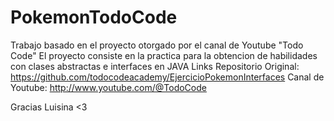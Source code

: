 # PokemonTodoCode
Trabajo basado en el proyecto otorgado por el canal de Youtube "Todo Code"
El proyecto consiste en la practica para la obtencion de habilidades con clases abstractas e interfaces en JAVA 
Links
Repositorio Original: https://github.com/todocodeacademy/EjercicioPokemonInterfaces
Canal de Youtube: http://www.youtube.com/@TodoCode

Gracias Luisina <3
